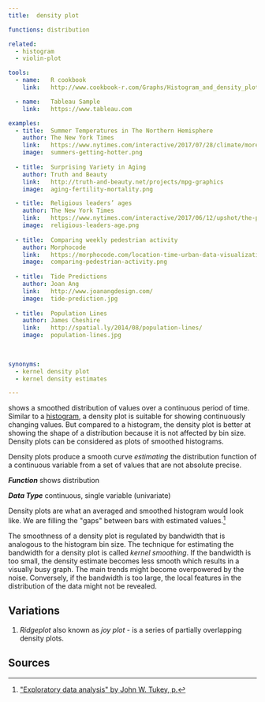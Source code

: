 ```yaml
---
title:  density plot

functions: distribution

related:
  - histogram
  - violin-plot

tools:
  - name:   R cookbook
    link:   http://www.cookbook-r.com/Graphs/Histogram_and_density_plot/

  - name:   Tableau Sample
    link:   https://www.tableau.com

examples:
  - title:  Summer Temperatures in The Northern Hemisphere
    author: The New York Times
    link:   https://www.nytimes.com/interactive/2017/07/28/climate/more-frequent-extreme-summer-heat.html
    image:  summers-getting-hotter.png
 
  - title:  Surprising Variety in Aging
    author: Truth and Beauty
    link:   http://truth-and-beauty.net/projects/mpg-graphics
    image:  aging-fertility-mortality.png

  - title:  Religious leaders’ ages
    author: The New York Times
    link:   https://www.nytimes.com/interactive/2017/06/12/upshot/the-politics-of-americas-religious-leaders.html?mtrref=luisdva.github.io
    image:  religious-leaders-age.png
  
  - title:  Comparing weekly pedestrian activity
    author: Morphocode
    link:   https://morphocode.com/location-time-urban-data-visualization/?utm_source=mailpoet&utm_medium=email&utm_campaign=visualizing+time
    image:  comparing-pedestrian-activity.png
  
  - title:  Tide Predictions
    author: Joan Ang
    link:   http://www.joanangdesign.com/
    image:  tide-prediction.jpg
  
  - title:  Population Lines
    author: James Cheshire
    link:   http://spatial.ly/2014/08/population-lines/
    image:  population-lines.jpg
  
  

synonyms:
  - kernel density plot
  - kernel density estimates

---
```


shows a smoothed distribution of values over a continuous period of time. Similar to a [histogram](/histogram), a density plot is suitable for showing continuously changing values. But compared to a histogram, the density plot is better at showing the shape of a distribution because it is not affected by bin size. Density plots can be considered as plots of smoothed histograms. 

<!--more-->

Density plots produce a smooth curve *estimating* the distribution function of a continuous
variable from a set of values that are not absolute precise.

***Function*** shows distribution


***Data Type*** continuous, single variable (univariate)

Density plots are what an averaged and smoothed histogram would look like. We are filling the "gaps" between bars with estimated values.[^tukey]

The smoothness of a density plot is regulated by bandwidth that is analogous to the histogram bin size. The technique for estimating the bandwidth for a density plot is called <dfn>kernel smoothing</dfn>.  If the bandwidth is too small, the density estimate becomes less smooth which results in a visually busy graph. The main trends might become overpowered by the noise. Conversely, if the bandwidth is too large, the local features in the distribution of the data might not be revealed. 

## Variations

1. *Ridgeplot* also known as *joy plot* - is a series of partially overlapping density plots.

## Sources

[^tukey]:["Exploratory data analysis" by John W. Tukey, p.](http://theta.edu.pl/wp-content/uploads/2012/10/exploratorydataanalysis_tukey.pdf)
